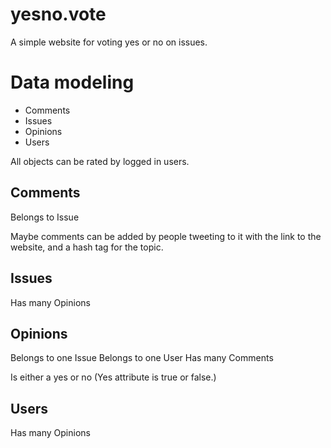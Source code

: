 # yesno.vote

A simple website for voting yes or no on issues.

# Data modeling

- Comments
- Issues
- Opinions
- Users

All objects can be rated by logged in users.

## Comments
Belongs to Issue

Maybe comments can be added by people tweeting to it with the link to the website, and a hash tag for the topic.

## Issues

Has many Opinions

## Opinions

Belongs to one Issue
Belongs to one User
Has many Comments

Is either a yes or no (Yes attribute is true or false.)

## Users
Has many Opinions
